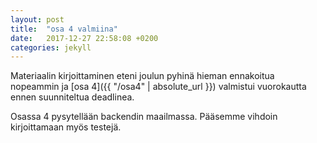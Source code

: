 ```yaml
---
layout: post
title:  "osa 4 valmiina"
date:   2017-12-27 22:58:08 +0200
categories: jekyll 
---
```


Materiaalin kirjoittaminen eteni joulun pyhinä hieman ennakoitua nopeammin ja [osa 4]({{ "/osa4" | absolute_url }}) valmistui vuorokautta ennen suunniteltua deadlinea.

Osassa 4 pysytellään backendin maailmassa. Pääsemme vihdoin kirjoittamaan myös testejä.